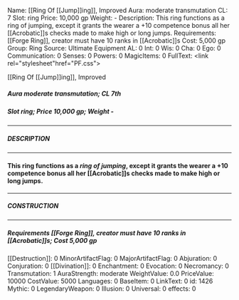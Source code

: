 Name: [[Ring Of [[Jump]]ing]], Improved
Aura: moderate transmutation
CL: 7
Slot: ring
Price: 10,000 gp
Weight: -
Description: This ring functions as a ring of jumping, except it grants the wearer a +10 competence bonus all her [[Acrobatic]]s checks made to make high or long jumps.
Requirements: [[Forge Ring]], creator must have 10 ranks in [[Acrobatic]]s
Cost: 5,000 gp
Group: Ring
Source: Ultimate Equipment
AL: 0
Int: 0
Wis: 0
Cha: 0
Ego: 0
Communication: 0
Senses: 0
Powers: 0
MagicItems: 0
FullText: <link rel="stylesheet"href="PF.css"><div class="heading"><p class="alignleft">[[Ring Of [[Jump]]ing]], Improved</p><div style="clear: both;"></div></div><div><h5><b>Aura </b>moderate transmutation; <b>CL </b>7th</h5><h5><b>Slot </b>ring; <b>Price </b>10,000 gp; <b>Weight </b>-</h5></div><hr/><div><h5><b>DESCRIPTION</b></h5></div><hr/><div><h4><p>This ring functions as a <i>ring of jumping</i>, except it grants the wearer a +10 competence bonus all her [[Acrobatic]]s checks made to make high or long jumps.</p></h4></div><hr/><div><h5><b>CONSTRUCTION</b></h5></div><hr/><div><h5><b>Requirements </b>[[Forge Ring]], creator must have 10 ranks in [[Acrobatic]]s; <b>Cost </b>5,000 gp</h5></div>
[[Destruction]]: 0
MinorArtifactFlag: 0
MajorArtifactFlag: 0
Abjuration: 0
Conjuration: 0
[[Divination]]: 0
Enchantment: 0
Evocation: 0
Necromancy: 0
Transmutation: 1
AuraStrength: moderate
WeightValue: 0.0
PriceValue: 10000
CostValue: 5000
Languages: 0
BaseItem: 0
LinkText: 0
id: 1426
Mythic: 0
LegendaryWeapon: 0
Illusion: 0
Universal: 0
effects: 0
